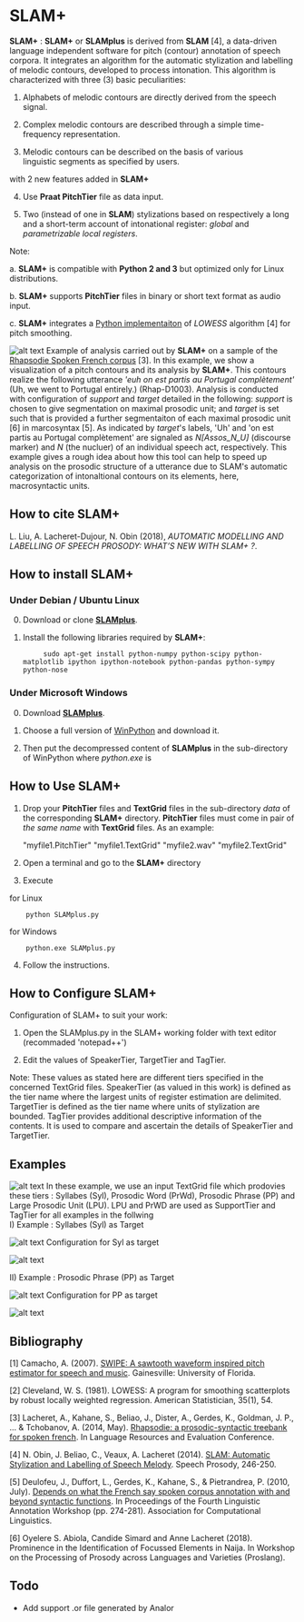 SLAM+
====

**SLAM+** : **SLAM+** or **SLAMplus** is derived from **SLAM** [4], a data-driven language independent software for pitch (contour) annotation of speech corpora. It integrates an algorithm for the automatic stylization and labelling of melodic contours, developed to process intonation. This algorithm is characterized with three (3) basic peculiarities: 

1) Alphabets of melodic contours are directly derived from the speech signal.

2) Complex melodic contours are described through a simple time-frequency representation. 

3) Melodic contours can be described on the basis of various linguistic segments as specified by users. 

with 2 new features added in **SLAM+** 

4) Use **Praat PitchTier** file as data input.

5) Two (instead of one in **SLAM**) stylizations based on respectively a long and a short-term account of intonational register: *global* and *parametrizable local registers*.

Note: 

a. **SLAM+** is compatible with **Python 2 and 3** but optimized only for Linux distributions.

b. **SLAM+** supports **PitchTier** files in binary or short text format as audio input.

c. **SLAM+** integrates a [Python implementaiton](https://gist.github.com/agramfort/850437) of *LOWESS* algorithm [4] for pitch smoothing.  

![alt text](https://github.com/vieenrose/SLAMplus/blob/dev/img/Rhap-D2001.png)
Example of analysis carried out by **SLAM+** on a sample of the [Rhapsodie Spoken French corpus](https://www.projet-rhapsodie.fr/) [3]. In this example, we show a visualization of a pitch contours and its analysis by **SLAM+**. This contours realize the following utterance *'euh on est partis au Portugal complètement'* (Uh, we went to Portugal entirely.) (Rhap-D1003). Analysis is conducted with configuration of *support* and *target* detailed in the following: *support* is chosen to give segmentation on maximal prosodic unit; and *target* is set such that is provided a further segmentaiton of each maximal prosodic unit [6] in marcosyntax [5]. As indicated by *target*'s labels, 'Uh' and 'on est partis au Portugal complètement' are signaled as *N[Assos_N_U]* (discourse marker) and *N* (the nucluer) of an individual speech act, respectively. This example gives a rough idea about how this tool can help to speed up analysis on the prosodic structure of a utterance due to SLAM's automatic categorization of intonaltional contours on its elements, here, macrosyntactic units.

## How to cite **SLAM+**

L. Liu, A. Lacheret-Dujour, N. Obin (2018), *AUTOMATIC MODELLING AND LABELLING OF SPEECH PROSODY: WHAT’S NEW WITH SLAM+ ?*.


## How to install **SLAM+**

### Under Debian / Ubuntu Linux

0) Download or clone [**SLAMplus**](https://github.com/vieenrose/SLAMplus/tree/dev).

1) Install the following libraries required by **SLAM+**:

            sudo apt-get install python-numpy python-scipy python-matplotlib ipython ipython-notebook python-pandas python-sympy python-nose

### Under Microsoft Windows

0) Download [**SLAMplus**](https://github.com/vieenrose/SLAMplus/tree/dev).

1) Choose a full version of [WinPython](https://winpython.github.io/) and download it.

2) Then put the decompressed content of **SLAMplus** in the sub-directory of WinPython where *python.exe* is 

## How to Use **SLAM+**
1) Drop your **PitchTier** files and **TextGrid** files in the sub-directory *data* of the corresponding **SLAM+** directory. **PitchTier** files must come in pair of *the same name* with **TextGrid** files. As an example: 

     "myfile1.PitchTier" "myfile1.TextGrid" "myfile2.wav" "myfile2.TextGrid"

2) Open a terminal and go to the **SLAM+** directory
3) Execute

for Linux

        python SLAMplus.py
for Windows

        python.exe SLAMplus.py
4) Follow the instructions.

## How to Configure **SLAM+**
Configuration of SLAM+ to suit your work:

1) Open the SLAMplus.py in the SLAM+ working folder with text editor (recommaded 'notepad++')

2) Edit the values of SpeakerTier, TargetTier and TagTier. 

Note: These values as stated here are different tiers specified in the concerned TextGrid files. SpeakerTier (as valued in this work) is defined as the tier name where the largest units of register estimation are delimited. TargetTier is defined as the tier name where units of stylization are bounded. TagTier provides additional descriptive information of the contents. It is used to compare and ascertain the details of SpeakerTier and TargetTier.

## Examples

![alt text](https://github.com/vieenrose/SLAMplus/blob/dev/img/Example_TextGrid.png)
In these example, we use an input TextGrid file which prodovies these tiers : Syllabes (Syl), Prosodic Word (PrWd), Prosodic Phrase (PP) and Large Prosodic Unit (LPU). LPU and PrWD are used as SupportTier and TagTier for all examples in the follwing  
I) Example : Syllabes (Syl) as Target 

![alt text](https://github.com/vieenrose/SLAMplus/blob/dev/img/Config_I.png)
Configuration for Syl as target 

![alt text](https://github.com/vieenrose/SLAMplus/blob/dev/img/Output_I.png)

II) Example : Prosodic Phrase (PP) as Target

![alt text](https://github.com/vieenrose/SLAMplus/blob/dev/img/Config_II.png)
Configuration for PP as target

![alt text](https://github.com/vieenrose/SLAMplus/blob/dev/img/Output_II.png)

## Bibliography ##

[1] Camacho, A. (2007). [SWIPE: A sawtooth waveform inspired pitch estimator for speech and music](https://www.cise.ufl.edu/~acamacho/publications/dissertation.pdf). Gainesville: University of Florida.

[2] Cleveland, W. S. (1981). LOWESS: A program for smoothing scatterplots by robust locally weighted regression. American Statistician, 35(1), 54.

[3] Lacheret, A., Kahane, S., Beliao, J., Dister, A., Gerdes, K., Goldman, J. P., ... & Tchobanov, A. (2014, May). [Rhapsodie: a prosodic-syntactic treebank for spoken french](https://hal.sorbonne-universite.fr/file/index/docid/968959/filename/LREC2014_AL.pdf). In Language Resources and Evaluation Conference.

[4] N. Obin,  J. Beliao, C., Veaux, A. Lacheret (2014). [SLAM: Automatic Stylization and Labelling of Speech Melody](https://halshs.archives-ouvertes.fr/hal-00968950). Speech Prosody, 246-250.

[5] Deulofeu, J., Duffort, L., Gerdes, K., Kahane, S., & Pietrandrea, P. (2010, July). [Depends on what the French say spoken corpus annotation with and beyond syntactic functions](https://hal.archives-ouvertes.fr/docs/00/66/51/89/PDF/uppsala.pdf). In Proceedings of the Fourth Linguistic Annotation Workshop (pp. 274-281). Association for Computational Linguistics.

[6] Oyelere S. Abiola, Candide Simard and Anne Lacheret (2018). Prominence in the Identification of Focussed Elements in Naija. In Workshop on the Processing of Prosody across Languages and Varieties (Proslang). 

## Todo ##
- Add support .or file generated by Analor

